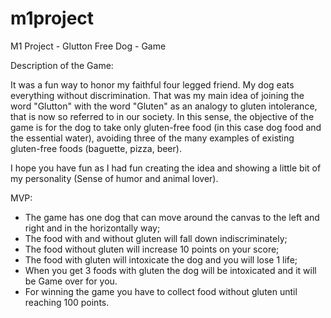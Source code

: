 # m1project

M1 Project - Glutton Free Dog - Game

Description of the Game:

It was a fun way to honor my faithful four legged friend. My dog ​​eats everything without discrimination. That was my main idea of ​​joining the word "Glutton" with the word "Gluten" as an analogy to gluten intolerance, that is now so referred to in our society.
In this sense, the objective of the game is for the dog to take only gluten-free food (in this case dog food and the essential water), avoiding three of the many examples of existing gluten-free foods (baguette, pizza, beer).

I hope you have fun as I had fun creating the idea and showing a little bit of my personality (Sense of humor and animal lover).

MVP:

- The game has one dog that can move around the canvas to the left and right and in the horizontally way;
- The food with and without gluten will fall down indiscriminately;
- The food without gluten will increase 10 points on your score;
- The food with gluten will intoxicate the dog and you will lose 1 life;
- When you get 3 foods with gluten the dog will be intoxicated and it will be Game over for you.
- For winning the game you have to collect food without gluten until reaching 100 points.
